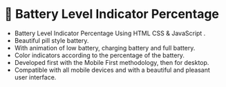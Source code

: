 # 🔋 Battery Level Indicator Percentage

-   Battery Level Indicator Percentage Using HTML CSS & JavaScript .
-   Beautiful pill style battery.
-   With animation of low battery, charging battery and full battery.
-   Color indicators according to the percentage of the battery.
-   Developed first with the Mobile First methodology, then for desktop.
-   Compatible with all mobile devices and with a beautiful and pleasant user interface.
